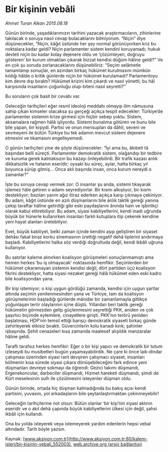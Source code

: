 # Bir kişinin vebâli

*Ahmet Turan Alkan 2015.08.18*

<div class="pNewsDetailMainContent" itemprop="articleBody">
 <p>
  Günün birinde, yaşadıklarımızın tarihini yazacak araştırmacıların, zihinlerine takılacak o soruya nasıl cevap bulacaklarını bilmiyorum. “Niçin” diye düşünecekler, “Niçin, kâğıt üstünde her şey normal görünüyorken kriz bu noktalara kadar geldi? Niçin parlamenter sistem kendini koruyamadı; hukuk devleti niçin bu kadar kolay dejenere oldu ve ‘çözümleyen, doğruyu gösteren’ bir kurum olmaktan çıkarak bizzat kendisi düğüm hâline geldi?” Ve en çok şu soruda zorlanacaklarını düşünebiliriz: “Seçim selâmetle tamamlanıp sonuçlar, en azından birkaç hükümet kurulmasını mümkün kıldığı hâlde o kritik günlerde niçin bir hükümet kurulamadı? Parlamentoyu kim devre dışı bıraktı? Hükümet krizini kim çıkardı ve nasıl yönetti; bu hâl karşısında insanların çoğunluğu olup-biteni nasıl seyretti?”
 </p>
 <p>
  Bu soruların çok basit bir cevabı var.
 </p>
 <p>
  Geleceğin tarihçileri eğer resmî ideoloji meddahı olmayıp ilim nâmusuna sahip çıkan kimseler olacaksa şu gerçeği açıkça tespit edecekler: Türkiye’de parlamenter sistemin krize girmesi için hiçbir sebep yoktu. Sistem, aksamalara rağmen hâlâ işliyordu. Sistemi bunalıma götüren ve bunu bile bile yapan, bir kişiydi. Partisi ve onun mensupları da dâhil, seveni ve sevmeyeni ile bütün Türkiye bu tek adamın mevcut sistemi dejenere etmesini ve tıkamasını engelleyemedi.
 </p>
 <p>
  O günün tarihçileri yine de şöyle düşünecekler: “İyi ama bu, âkıbeti tâ başından belli süreçti. Parlamenter demokratik sistem, olağandışı bir tedbire ve kuruma gerek kalmaksızın bu kazayı önleyebilirdi. Bir trafik kazası anlık dikkatsizlik ve hatanın eseridir; oysaki bu süreç, aylar, hatta birkaç yıl boyunca sürüp gitmiş... Onca aklı başında insan, onca kurum nereydi o zamanlar?”
 </p>
 <p>
  İşte bu soruya cevap vermek zor: O insanlar şu anda, sistemi tıkayarak işlemez hâle getiren o adamı seyrediyorlar. Bir kısmı alkışlıyor, bir kısmı destekliyor; bazıları yarım ağız itiraz ederken açıkça karşı çıkmaya çekiniyor. Bu adam, kâğıt üstünde en azılı düşmanlarını bile anlık taktik gereği yanına çekip taraftar hâline getirdiği gibi eski paydaşlarını ânında hain ve işbirlikçi olarak kabul ettirebiliyor. Bu adam, siyasi kabiliyetlerini, kendi inadı uğrunda büyük bir hünerle kullanırken insanları farklı kutuplara itip çekerek kendine yeni hayat alanları üretebiliyor.
 </p>
 <p>
  Evet, büyük kabiliyet, belki zaman içinde kendini aşıp geliştiren bir siyaset dehâsı fakat biraz korku sinemasının ürettiği negatif dehâ tiplerini andırmaya başladı. Kabiliyetlerini halka söz verdiği doğrultuda değil, kendi ikbâli uğruna kullanıyor.
 </p>
 <p>
  Bu satırlar kaleme alınırken koalisyon görüşmeleri sonuçlanmamıştı ama hemen herkes ‘bu iş olmayacak’ noktasında hemfikir. Seçimlerden bir hükümet çıkaramayan sistemin kendisi değil, dört partiden üçü koalisyon fikrini destekliyor, hatta siyasi nezaket gereği hâlâ hükümet eden eski kadro bile koalisyondan yana.
 </p>
 <p>
  Bir kişi istemiyor; o kişi uygun gördüğü zamanda, kendisi için uygun şartlar altında seçimin yenilenmesinden yana ve Türkiye, tam da koalisyon görüşmelerinin başladığı günlerde mânidar bir zamanlamayla gittikçe yoğunlaşan terör olaylarının içine düştü. Yıllardan beri taktik gereği hükümetin görmezden gelip güçlenmesini seyrettiği PKK, aniden ve çok şaşırtıcı biçimde eylemlere, cinayetlere girişti. PKK’nın terörü yeniden başlatması, HDP’nin temsil ettiği barışçı demokratik siyaseti birkaç günde zehirleyerek etkisiz bıraktı. Güvercinlerin kolu kanadı kırık; şahinler işbaşında. Şehit cenazeleri kısa zamanda maalesef alışıldık manzaralar hâline geldi.
 </p>
 <p>
  Taraflı tarafsız herkes hemfikir: Eğer o bir kişi yapıcı ve demokratik bir tutum izleseydi bu musibetleri bugün yaşamayabilirdik. Ne çare ki önce laik-dindar çatışması üzerinden siyasi rant devşiren çatışmacı siyaset, insanları bölmenin kısa sürede siyasi çıkara dönüşebileceğini fark edince yeni düşmanları devreye sokmayı da öğrendi: Gezici takımı düşmandı, Ergenekoncular, darbeciler düşmandı, Hizmet hareketi düşmandı, şimdi de Kürt meselesinin sulh ile çözülmesini isteyenler düşman oldu.
 </p>
 <p>
  Günün birinde, ortada hiç düşman kalmadığında bu bakış açısı kendi partisini, yuvasını, yol arkadaşlarını bile şeytanlaştırmaktan çekinmeyebilir!
 </p>
 <p>
  Geleceğin tarihçilerine not olsun: Bütün olanlar ‘bir kişi’nin siyasi aklının eseridir ve o akıl dehâ çapında büyük kabiliyetlerini ülkesi için değil, şahsi ikbâli için kullandı.
 </p>
 <p>
  Ona bu yolda isteyerek veya istemeyerek yardım edenlerin hepsi vebal altındadır. Tarih böyle yazsın.
 </p>
</div>


Kaynak: [www.aksiyon.com.tr](http://www.aksiyon.com.tr:80/kalem-isleri/bir-kisinin-vebali_552003), [web.archive.org (arşiv bağlantısı)](http://web.archive.org/web/20150821055440/http://www.aksiyon.com.tr:80/kalem-isleri/bir-kisinin-vebali_552003)
